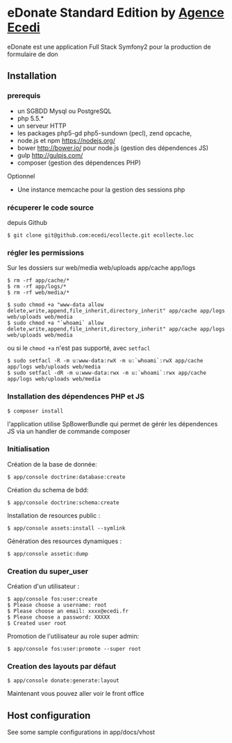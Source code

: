 # eDonate Standard Edition by [Agence Ecedi](http://ecedi.fr)

eDonate est une application Full Stack Symfony2 pour la production de formulaire de don

## Installation

### prerequis

  * un SGBDD Mysql ou PostgreSQL
  * php 5.5.\*
  * un serveur HTTP
  * les packages php5-gd php5-sundown (pecl), zend opcache,
  * node.js et npm https://nodejs.org/
  * bower http://bower.io/ pour node.js (gestion des dépendences JS)
  * gulp http://gulpjs.com/
  * composer (gestion des dépendences PHP)

Optionnel
  * Une instance memcache pour la gestion des sessions php


### récuperer le code source

depuis Github

    $ git clone git@github.com:ecedi/ecollecte.git ecollecte.loc


### régler les permissions

Sur les dossiers sur web/media web/uploads app/cache app/logs

    $ rm -rf app/cache/*
    $ rm -rf app/logs/*
    $ rm -rf web/media/*

    $ sudo chmod +a "www-data allow delete,write,append,file_inherit,directory_inherit" app/cache app/logs web/uploads web/media
    $ sudo chmod +a "`whoami` allow delete,write,append,file_inherit,directory_inherit" app/cache app/logs web/uploads web/media

ou si le `chmod +a` n'est pas supporté, avec `setfacl`

    $ sudo setfacl -R -m u:www-data:rwX -m u:`whoami`:rwX app/cache app/logs web/uploads web/media
    $ sudo setfacl -dR -m u:www-data:rwx -m u:`whoami`:rwx app/cache app/logs web/uploads web/media


### Installation des dépendences PHP et JS

    $ composer install

l'application utilise SpBowerBundle qui permet de gérér les dépendences JS via un handler de commande composer


### Initialisation

Création de la base de donnée:

    $ app/console doctrine:database:create

Création du schema de bdd:

    $ app/console doctrine:schema:create

Installation de resources public :

    $ app/console assets:install --symlink

Génération des resources dynamiques :

    $ app/console assetic:dump

### Creation du super_user

Création d'un utilisateur :

    $ app/console fos:user:create
    $ Please choose a username: root
    $ Please choose an email: xxxx@ecedi.fr
    $ Please choose a password: XXXXX
    $ Created user root

Promotion de l'utilisateur au role super admin:

    $ app/console fos:user:promote --super root


### Creation des layouts par défaut

    $ app/console donate:generate:layout

Maintenant vous pouvez aller voir le front office

## Host configuration

See some sample configurations in app/docs/vhost